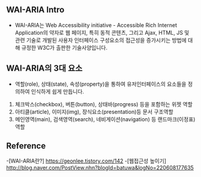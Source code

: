 ## WAI-ARIA Intro

* WAI-ARIA는 Web Accessibility initiative - Accessible Rich Internet Application의 약자로 웹 페이지, 특히 동적 콘텐츠, 그리고 Ajax, HTML, JS 및 관련 기술로 개발된 사용자 인터페이스 구성요소의 접근성을 증가시키는 방법에 대해 규정한 W3C가 출판한 기술사양입니다.

  

## WAI-ARIA의 3대 요소

* 역할(role), 상태(state), 속성(property)을 통하여 유저인터페이스의 요소들을 정의하여 인식하게 쉽게 만듭니다.
1. 체크박스(checkbox), 버튼(button), 상태바(progress) 등을 포함하는 위젯 역할
2. 아티클(article), 이미지(img), 장식요소(presentation)등 문서 구조역할  
3. 메인영역(main), 검색영역(search), 네비게이션(navigation) 등 랜드마크(이정표)역할



## Reference

-[WAI-ARIA란?] https://geonlee.tistory.com/142
-[웹접근성 높이기] http://blog.naver.com/PostView.nhn?blogId=batuwa&logNo=220608177635
